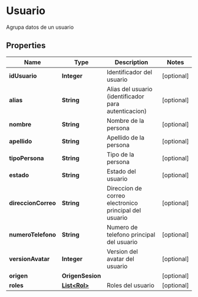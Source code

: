 

# Usuario

Agrupa datos de un usuario

## Properties

Name | Type | Description | Notes
------------ | ------------- | ------------- | -------------
**idUsuario** | **Integer** | Identificador del usuario |  [optional]
**alias** | **String** | Alias del usuario (identificador para autenticacion) |  [optional]
**nombre** | **String** | Nombre de la persona |  [optional]
**apellido** | **String** | Apellido de la persona |  [optional]
**tipoPersona** | **String** | Tipo de la persona |  [optional]
**estado** | **String** | Estado del usuario |  [optional]
**direccionCorreo** | **String** | Direccion de correo electronico principal del usuario |  [optional]
**numeroTelefono** | **String** | Numero de telefono principal del usuario |  [optional]
**versionAvatar** | **Integer** | Version del avatar del usuario |  [optional]
**origen** | **OrigenSesion** |  |  [optional]
**roles** | [**List&lt;Rol&gt;**](Rol.md) | Roles del usuario |  [optional]



